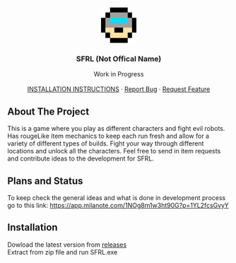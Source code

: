 <br />
<p align="center">
  <a href="https://github.com/Jrumfelt/scifi-roguelike-game">
    <img src="Images/NormanHead.png" alt="Icon" width="80" height="80">
  </a>

  <h3 align="center">SFRL (Not Offical Name)</h3>

  <p align="center">
    Work in Progress 
    <br />
    <br />
    <a href="#installation">INSTALLATION INSTRUCTIONS</b></a>
    ·
    <a href="https://github.com/Jrumfelt/scifi-roguelike-game/issues">Report Bug</a>
    ·
    <a href="https://github.com/Jrumfelt/scifi-roguelike-game/issues">Request Feature</a>
  </p>
</p>

<!-- ABOUT THE PROJECT -->
## About The Project

This is a game where you play as different characters and fight evil robots. Has rougeLike item mechanics to keep each run fresh and allow for a variety of different types of builds. Fight your way through different locations and unlock all the characters. Feel free to send in item requests and contribute ideas to the development for SFRL.

<!-- PLANS AND STATUS -->
## Plans and Status

To keep check the general ideas and what is done in development process go to this link: https://app.milanote.com/1NOg8m1w3ht90G?p=1YL2fcsGvyY

## Installation

Dowload the latest version from [releases](https://github.com/Jrumfelt/scifi-roguelike-game/releases)<br>
Extract from zip file and run SFRL.exe
